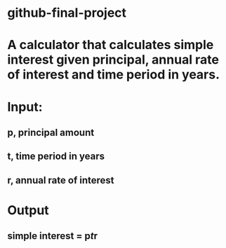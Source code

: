 # github-final-project
# A calculator that calculates simple interest given principal, annual rate of interest and time period in years.

# Input:
  ## p, principal amount
  ## t, time period in years
  ## r, annual rate of interest
# Output
  ## simple interest = p*t*r
